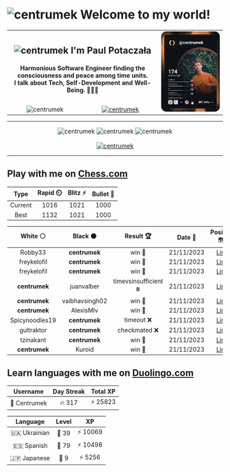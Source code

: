 <h1>
  <img
    src="https://emojis.slackmojis.com/emojis/images/1531849430/4246/blob-sunglasses.gif"
    width="30"
    alt="centrumek"
  />
  Welcome to my world!
</h1>

<table>
  <tbody>
    <tr>
      <td align="center" width="70%" colspan="2">
        <h2>
          <img
            src="https://raw.githubusercontent.com/MartinHeinz/MartinHeinz/master/wave.gif"
            width="30px"
            alt="centrumek"
          />
          I'm Paul Potaczała
        </h2>
        <h4>
          Harmonious Software Engineer finding the consciousness and peace among time units.
          <br/>
          I talk about Tech, Self-Development and Well-Being. 🌿🧘🚀
        </h4>
      </td>
      <td width="30%" rowspan="2">
        <a href="https://app.daily.dev/centrumek">
          <img
            src="./devcard.svg"
            alt="centrumek"
          />
        </a>
      </td>
    </tr>
    <tr align="center">
      <td>
        <img
          src="https://komarev.com/ghpvc/?username=centrumek&label=visitors&color=0e75b6&style=flat"
          alt="centrumek"
        >
      </td>
      <td>
        <a href="https://stackoverflow.com/users/14496012/centrumek">
          <img
            src="https://stackoverflow.com/users/flair/14496012.png?theme=dark"
            alt="centrumek"
          >
        </a>
      </td>
    </tr>
  </tbody>
</table>

---
<div align="center">
  <img 
    src="https://github-readme-stats.vercel.app/api?username=centrumek&show_icons=true&count_private=true&theme=dark&hide_border=true&hide=issues,contribs&bg_color=00000000"
    alt="centrumek"
  />
  <img
    src="https://github-readme-stats.vercel.app/api/top-langs/?username=centrumek&layout=compact&hide_border=true&theme=dark&bg_color=00000000&langs_count=6&exclude_repo=air-statistic-app"
    alt="centrumek"
  />
  <img 
    src="https://github-readme-streak-stats.herokuapp.com?user=centrumek&theme=dark&hide_border=true&background=FFFFFF00"
    alt="centrumek"
  />
  <br/>
  <br/>
  <a href="https://www.buymeacoffee.com/centrumek">
    <img
      src="https://cdn.buymeacoffee.com/buttons/v2/default-orange.png"
      height="50"
      width="210"
      alt="centrumek"
    />
  </a>
</div>

---

## Play with me on [Chess.com](https://www.chess.com/member/centrumek)

<div align="center">
<!--START_SECTION:chessStats-->
<!-- Automatically generated with https://github.com/Balastrong/chess-stats-action -->

| Type | Rapid ⏲️ | Blitz ⚡ | Bullet 🔫 |
|:---:|:---:|:---:|:---:|
| Current | 1016 | 1021 | 1000 |
| Best | 1132 | 1021 | 1000 |

| White ⚪ | Black ⚫ | Result 🏆 | Date 📅 | Position 🗺️ | Type 🕕 |
|:---:|:---:|:---:|:---:|:---:|:---:|
| Robby33 | **centrumek** | win 🥇 | 21/11/2023 | <a href="http://www.ee.unb.ca/cgi-bin/tervo/fen.pl?select=1q4K1/8/6k1/6p1/6P1/8/8/4r3 w - -">Link</a> | Blitz |
| freykelofil | **centrumek** | win 🥇 | 21/11/2023 | <a href="http://www.ee.unb.ca/cgi-bin/tervo/fen.pl?select=8/3R3p/5q1k/7P/8/8/P1Pb1PP1/6K1 w - -">Link</a> | Rapid |
| freykelofil | **centrumek** | win 🥇 | 21/11/2023 | <a href="http://www.ee.unb.ca/cgi-bin/tervo/fen.pl?select=r6r/2q1b2p/p2k4/1p1pn3/4p1Q1/1B2P3/PPP2PPP/2KR3R w - -">Link</a> | Blitz |
| **centrumek** | juanvalber | timevsinsufficient ⏸️ | 21/11/2023 | <a href="http://www.ee.unb.ca/cgi-bin/tervo/fen.pl?select=8/8/4k1K1/8/8/4q3/8/8 b - -">Link</a> | Blitz |
| **centrumek** | vaibhavsingh02 | win 🥇 | 21/11/2023 | <a href="http://www.ee.unb.ca/cgi-bin/tervo/fen.pl?select=1R6/2p2pk1/1pb1p1n1/4r3/P5K1/8/8/8 b - -">Link</a> | Bullet |
| **centrumek** | AlexisMlv | win 🥇 | 21/11/2023 | <a href="http://www.ee.unb.ca/cgi-bin/tervo/fen.pl?select=8/5R1p/8/8/2k1p3/4P3/P1K3PP/8 b - -">Link</a> | Bullet |
| Spicynoodles19 | **centrumek** | timeout ❌ | 21/11/2023 | <a href="http://www.ee.unb.ca/cgi-bin/tervo/fen.pl?select=5k2/8/1p2p2b/1b1pP2p/1P1BpP1P/1N6/5K2/R7 b - -">Link</a> | Bullet |
| gultraktor | **centrumek** | checkmated ❌ | 21/11/2023 | <a href="http://www.ee.unb.ca/cgi-bin/tervo/fen.pl?select=r4rk1/ppp2pQ1/2n2n2/4pNp1/4p3/1NPq4/P4PPP/R3K2R b KQ -">Link</a> | Bullet |
| tzinakant | **centrumek** | win 🥇 | 21/11/2023 | <a href="http://www.ee.unb.ca/cgi-bin/tervo/fen.pl?select=8/8/8/2R2Qp1/3k2Pp/1r6/5PPK/4r3 w - -">Link</a> | Bullet |
| **centrumek** | Kuroid | win 🥇 | 21/11/2023 | <a href="http://www.ee.unb.ca/cgi-bin/tervo/fen.pl?select=8/8/4n3/1p2p1k1/1Pp1P3/2P1KP2/8/8 b - -">Link</a> | Bullet |

<!--END_SECTION:chessStats-->
</div>

## Learn languages with me on [Duolingo.com](https://www.duolingo.com/profile/Centrumek)

<div align="center">
<!--START_SECTION:duolingoStats-->
<!-- Automatically generated with https://github.com/centrumek/duolingo-readme-stats-->

| Username | Day Streak | Total XP |
|:---:|:---:|:---:|
| 👤 Centrumek | 🔥 317 | ⚡ 25823 |

| Language | Level | XP |
|:---:|:---:|:---:|
| 🇺🇦 Ukrainian | 👑 39 | ⚡ 10069 |
| 🇪🇸 Spanish | 👑 79 | ⚡ 10498 |
| 🇯🇵 Japanese | 👑 9 | ⚡ 5256 |

<!--END_SECTION:duolingoStats-->
</div>
<!--
**centrumek/centrumek** is a ✨ _special_ ✨ repository because its `README.md` (this file) appears on your GitHub profile.

Here are some ideas to get you started:

- 🔭 I’m currently working on ...
- 🌱 I’m currently learning ...
- 👯 I’m looking to collaborate on ...
- 🤔 I’m looking for help with ...
- 💬 Ask me about ...
- 📫 How to reach me: ...
- 😄 Pronouns: ...
- ⚡ Fun fact: ...
-->
